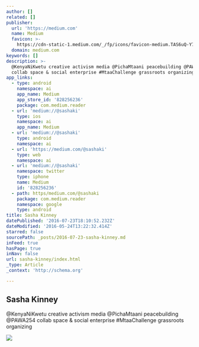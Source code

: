 ```yaml
---
author: []
related: []
publisher:
  url: 'https://medium.com'
  name: Medium
  favicon: >-
    https://cdn-static-1.medium.com/_/fp/icons/favicon-medium.TAS6uQ-Y7kcKgi0xjcYHXw.ico
  domain: medium.com
keywords: []
description: >-
  @KenyaNiKwetu creative activism media @PichaMtaani peacebuilding @PAWA254
  collab space & social enterprise #MtaaChallenge grassroots organizing
app_links:
  - type: android
    namespace: ai
    app_name: Medium
    app_store_id: '828256236'
    package: com.medium.reader
  - url: 'medium://@sashaki'
    type: ios
    namespace: ai
    app_name: Medium
  - url: 'medium://@sashaki'
    type: android
    namespace: ai
  - url: 'https://medium.com/@sashaki'
    type: web
    namespace: ai
  - url: 'medium://@sashaki'
    namespace: twitter
    type: iphone
    name: Medium
    id: '828256236'
  - path: https/medium.com/@sashaki
    package: com.medium.reader
    namespace: google
    type: android
title: Sasha Kinney
datePublished: '2016-07-23T18:10:52.232Z'
dateModified: '2016-05-24T13:22:32.414Z'
starred: false
sourcePath: _posts/2016-07-23-sasha-kinney.md
inFeed: true
hasPage: true
inNav: false
url: sasha-kinney/index.html
_type: Article
_context: 'http://schema.org'

---
```

<article style=""><h1>Sasha Kinney</h1><p>@KenyaNiKwetu creative activism media @PichaMtaani peacebuilding @PAWA254 collab space &amp; social enterprise #MtaaChallenge grassroots organizing</p><img src="https://cdn-images-1.medium.com/max/1200/1*jORVe52M493Z0u1_-BymJQ.png" /></article>